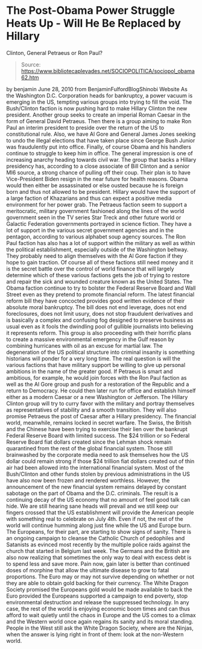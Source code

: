 # The Post-Obama Power Struggle Heats Up - Will He Be Replaced by Hillary 
Clinton, General Petraeus or Ron Paul?

> Source: https://www.bibliotecapleyades.net/SOCIOPOLITICA/sociopol_obama62.htm

by benjamin
June 28, 2010
from
BenjaminFulfordBlogShinobi Website
As the Washington D.C. Corporation heads for bankruptcy, a power vacuum is
emerging in the US, tempting various groups into trying to fill the void.
The Bush/Clinton faction is now pushing hard to
make Hillary Clinton the new president. Another group seeks to create
an imperial Roman Caesar in the form of General David Petraeus.
Then there is a group aiming to make Ron Paul an interim president to
preside over the return of the US to constitutional rule.
Also, we have
Al Gore and General James Jones
seeking to undo the illegal elections that have taken place since
George Bush Junior was fraudulently put into office.
Finally, of course Obama and his handlers
continue to struggle to keep him in office. The general impression is one of
increasing anarchy heading towards civil war.
The group that backs a Hillary presidency has, according to a close
associate of Bill Clinton and a senior MI6 source, a strong chance of
pulling off their coup. Their plan is to have Vice-President Biden
resign in the near future for health reasons. Obama would then
either be assassinated or else ousted because he is foreign born and thus
not allowed to be president.
Hillary would have the support of a large
faction of
Khazarians and thus can expect a positive
media environment for her power grab.
The Petraeus faction seem to support a meritocratic, military government
fashioned along the lines of the world government seen in the TV series Star
Treck and other future world or Galactic Federation governments portrayed
in science fiction.
They have a lot of support in the various
secret government agencies and in the pentagon, according to various
alphabet soup agency sources.
The Ron Paul faction has also has a lot of support within the military as
well as within the political establishment, especially outside of the
Washington beltway. They probably need to align themselves with the Al Gore
faction if they hope to gain traction.
Of course all of these factions still need money and it is the secret battle
over the control of world finance that will largely determine which of these
various factions gets the job of trying to restore and repair the sick and
wounded creature known as the United States.
The Obama faction continue to try to bolster the
Federal Reserve Board and Wall Street even as they pretend to
promote financial reform. The latest financial reform bill they have
concocted provides good written evidence of their absolute moral
bankruptcy.
The bill does not end leverage, does not end
foreclosures, does not limit usury, does not stop fraudulent derivatives and
is basically a complex and confusing fog designed to preserve business as
usual even as it fools the dwindling pool of gullible journalists into
believing it represents reform.
This group is also proceeding with their horrific plans to create a
massive environmental emergency in the Gulf
reason by combining hurricanes with oil as an excuse for martial law. The
degeneration of the US political structure into criminal insanity is
something historians will ponder for a very long time.
The real question is will the various factions that have military support be
willing to give up personal ambitions in the name of the greater good.
If Petraeus is smart and ambitious, for example,
he would join forces with the Ron Paul faction as well as the Al Gore group
and push for a restoration of the Republic and a return to Democracy. He
could then later run for office and establish himself either as a modern
Caesar or a new Washington or Jefferson.
The Hillary Clinton group will try to curry favor with the military and
portray themselves as representatives of stability and a smooth transition.
They will also promise Petraeus the post of Caesar after a Hillary
presidency.
The financial world, meanwhile, remains locked in secret warfare. The Swiss,
the British and the Chinese have been trying to exercise their lien over the
bankrupt Federal Reserve Board with limited success. The $24 trillion or so
Federal Reserve Board fiat dollars created since the Lehman shock
remain quarantined from the rest of the global financial system.
Those still brainwashed by the corporate media
need to ask themselves how the US dollar could remain strong if those $24
trillion fiat dollars created out of thin air had been allowed into the
international financial system. Most of the Bush/Clinton and other funds
stolen by previous administrations in the US have also now been frozen and
rendered worthless. However, the announcement of the new financial system
remains delayed by constant sabotage on the part of
Obama
and the D.C. criminals.
The result is a continuing decay of the US
economy that no amount of feel good talk can hide.
We are still hearing sane heads will prevail and we still keep our fingers
crossed that the US establishment will provide the American people with
something real to celebrate on July 4th.
Even if not, the rest of the world will continue humming along just fine
while the US and Europe burn.
The Europeans, for their part, are starting to show signs of sanity. There
is an ongoing campaign to cleanse the
Catholic Church of pedophiles and Satanists
as evinced most recently by the multiple police raids against the church
that started in Belgium last week.
The Germans and the British are also now realizing that sometimes the only
way to deal with excess debt is to spend less and save more. Pain now, gain
later is better than continued doses of morphine that allow the ultimate
disease to grow to fatal proportions.
The Euro may or may not survive depending on whether or not they are
able to obtain gold backing for their currency.
The White Dragon Society promised the Europeans gold would be made
available to back the Euro provided the Europeans supported a campaign to
end poverty, stop environmental destruction and release the suppressed
technology.
In any case, the rest of the world is enjoying
economic boom times and can thus afford to wait quietly until the chaos in
Europe and the US comes to a climax and the Western world once again regains
its sanity and its moral standing.
People in the West still ask the White Dragon Society, where are the
Ninjas, when the answer is lying right in front of them: look at the
non-Western world.
